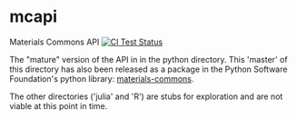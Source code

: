 # mcapi
Materials Commons API [![CI Test Status](https://travis-ci.org/materials-commons/mcapi.svg?branch=master)](https://travis-ci.org/materials-commons/mcapi/branches)

The "mature" version of the API in in the python directory. This 'master' of this directory
has also been released as a package in the Python Software
Foundation's python library: [materials-commons](https://pypi.python.org/pypi/materials-commons).

The other directories ('julia' and 'R') are stubs for exploration and are not viable at this point in time.
